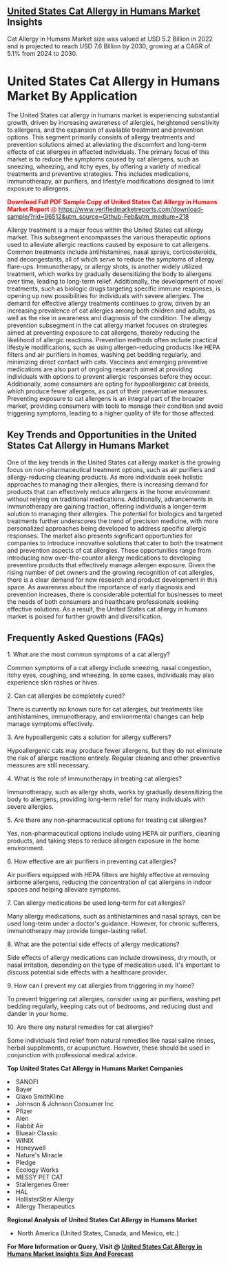 <h2><a href="https://www.verifiedmarketreports.com/download-sample/?rid=96512&amp;utm_source=Github-Feb&amp;utm_medium=218" target="_blank">United States Cat Allergy in Humans Market</a> Insights</h2><p>Cat Allergy in Humans Market size was valued at USD 5.2 Billion in 2022 and is projected to reach USD 7.6 Billion by 2030, growing at a CAGR of 5.1% from 2024 to 2030.</p><p> <h1>United States Cat Allergy in Humans Market By Application</h1> <p>The United States cat allergy in humans market is experiencing substantial growth, driven by increasing awareness of allergies, heightened sensitivity to allergens, and the expansion of available treatment and prevention options. This segment primarily consists of allergy treatments and prevention solutions aimed at alleviating the discomfort and long-term effects of cat allergies in affected individuals. The primary focus of this market is to reduce the symptoms caused by cat allergens, such as sneezing, wheezing, and itchy eyes, by offering a variety of medical treatments and preventive strategies. This includes medications, immunotherapy, air purifiers, and lifestyle modifications designed to limit exposure to allergens. <p><span class=""><span style="color: #ff0000;"><strong>Download Full PDF Sample Copy of United States Cat Allergy in Humans Market Report</strong> @ </span><a href="https://www.verifiedmarketreports.com/download-sample/?rid=96512&amp;utm_source=Github-Feb&amp;utm_medium=218" target="_blank">https://www.verifiedmarketreports.com/download-sample/?rid=96512&amp;utm_source=Github-Feb&amp;utm_medium=218</a></span></p> Allergy treatment is a major focus within the United States cat allergy market. This subsegment encompasses the various therapeutic options used to alleviate allergic reactions caused by exposure to cat allergens. Common treatments include antihistamines, nasal sprays, corticosteroids, and decongestants, all of which serve to reduce the symptoms of allergy flare-ups. Immunotherapy, or allergy shots, is another widely utilized treatment, which works by gradually desensitizing the body to allergens over time, leading to long-term relief. Additionally, the development of novel treatments, such as biologic drugs targeting specific immune responses, is opening up new possibilities for individuals with severe allergies. The demand for effective allergy treatments continues to grow, driven by an increasing prevalence of cat allergies among both children and adults, as well as the rise in awareness and diagnosis of the condition. The allergy prevention subsegment in the cat allergy market focuses on strategies aimed at preventing exposure to cat allergens, thereby reducing the likelihood of allergic reactions. Prevention methods often include practical lifestyle modifications, such as using allergen-reducing products like HEPA filters and air purifiers in homes, washing pet bedding regularly, and minimizing direct contact with cats. Vaccines and emerging preventive medications are also part of ongoing research aimed at providing individuals with options to prevent allergic responses before they occur. Additionally, some consumers are opting for hypoallergenic cat breeds, which produce fewer allergens, as part of their preventative measures. Preventing exposure to cat allergens is an integral part of the broader market, providing consumers with tools to manage their condition and avoid triggering symptoms, leading to a higher quality of life for those affected. <h2>Key Trends and Opportunities in the United States Cat Allergy in Humans Market</h2> <p>One of the key trends in the United States cat allergy market is the growing focus on non-pharmaceutical treatment options, such as air purifiers and allergy-reducing cleaning products. As more individuals seek holistic approaches to managing their allergies, there is increasing demand for products that can effectively reduce allergens in the home environment without relying on traditional medications. Additionally, advancements in immunotherapy are gaining traction, offering individuals a longer-term solution to managing their allergies. The potential for biologics and targeted treatments further underscores the trend of precision medicine, with more personalized approaches being developed to address specific allergic responses. The market also presents significant opportunities for companies to introduce innovative solutions that cater to both the treatment and prevention aspects of cat allergies. These opportunities range from introducing new over-the-counter allergy medications to developing preventive products that effectively manage allergen exposure. Given the rising number of pet owners and the growing recognition of cat allergies, there is a clear demand for new research and product development in this space. As awareness about the importance of early diagnosis and prevention increases, there is considerable potential for businesses to meet the needs of both consumers and healthcare professionals seeking effective solutions. As a result, the United States cat allergy in humans market is poised for further growth and diversification. <h2>Frequently Asked Questions (FAQs)</h2> <p>1. What are the most common symptoms of a cat allergy?</p> <p>Common symptoms of a cat allergy include sneezing, nasal congestion, itchy eyes, coughing, and wheezing. In some cases, individuals may also experience skin rashes or hives.</p> <p>2. Can cat allergies be completely cured?</p> <p>There is currently no known cure for cat allergies, but treatments like antihistamines, immunotherapy, and environmental changes can help manage symptoms effectively.</p> <p>3. Are hypoallergenic cats a solution for allergy sufferers?</p> <p>Hypoallergenic cats may produce fewer allergens, but they do not eliminate the risk of allergic reactions entirely. Regular cleaning and other preventive measures are still necessary.</p> <p>4. What is the role of immunotherapy in treating cat allergies?</p> <p>Immunotherapy, such as allergy shots, works by gradually desensitizing the body to allergens, providing long-term relief for many individuals with severe allergies.</p> <p>5. Are there any non-pharmaceutical options for treating cat allergies?</p> <p>Yes, non-pharmaceutical options include using HEPA air purifiers, cleaning products, and taking steps to reduce allergen exposure in the home environment.</p> <p>6. How effective are air purifiers in preventing cat allergies?</p> <p>Air purifiers equipped with HEPA filters are highly effective at removing airborne allergens, reducing the concentration of cat allergens in indoor spaces and helping alleviate symptoms.</p> <p>7. Can allergy medications be used long-term for cat allergies?</p> <p>Many allergy medications, such as antihistamines and nasal sprays, can be used long-term under a doctor's guidance. However, for chronic sufferers, immunotherapy may provide longer-lasting relief.</p> <p>8. What are the potential side effects of allergy medications?</p> <p>Side effects of allergy medications can include drowsiness, dry mouth, or nasal irritation, depending on the type of medication used. It's important to discuss potential side effects with a healthcare provider.</p> <p>9. How can I prevent my cat allergies from triggering in my home?</p> <p>To prevent triggering cat allergies, consider using air purifiers, washing pet bedding regularly, keeping cats out of bedrooms, and reducing dust and dander in your home.</p> <p>10. Are there any natural remedies for cat allergies?</p> <p>Some individuals find relief from natural remedies like nasal saline rinses, herbal supplements, or acupuncture. However, these should be used in conjunction with professional medical advice.</p> </p><p><strong>Top United States Cat Allergy in Humans Market Companies</strong></p><div data-test-id=""><p><li>SANOFI</li><li> Bayer</li><li> Glaxo SmithKline</li><li> Johnson & Johnson Consumer Inc</li><li> Pfizer</li><li> Alen</li><li> Rabbit Air</li><li> Blueair Classic</li><li> WINIX</li><li> Honeywell</li><li> Nature's Miracle</li><li> Pledge</li><li> Ecology Works</li><li> MESSY PET CAT</li><li> Stallergenes Greer</li><li> HAL</li><li> HollisterStier Allergy</li><li> Allergy Therapeutics</li></p><div><strong>Regional Analysis of&nbsp;United States Cat Allergy in Humans Market</strong></div><ul><li dir="ltr"><p dir="ltr">North America&nbsp;(United States, Canada, and Mexico, etc.)</p></li></ul><p><strong>For More Information or Query, Visit @&nbsp;</strong><strong><a href="https://www.verifiedmarketreports.com/product/global-cat-allergy-in-humans-market-growth-status-and-outlook-2019-2024/?utm_source=Github-Feb&amp;utm_medium=218" target="_blank">United States Cat Allergy in Humans Market Insights Size And Forecast</a></strong></p></div>
